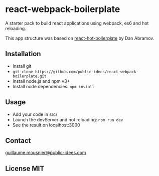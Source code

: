 # react-webpack-boilerplate
A starter pack to build react applications using webpack, es6 and hot reloading.

This app structure was based on [react-hot-boilerplate](https://github.com/gaearon/react-hot-boilerplate.git) by Dan Abramov.

## Installation

- Install git
- ```git clone https://github.com/public-idees/react-webpack-boilerplate.git```
- Install node.js and npm v3+
- Install node dependencies: ```npm install```

## Usage

- Add your code in src/
- Launch the devServer and hot reloading: ```npm run dev```
- See the result on localhost:3000

## Contact
guillaume.mousnier@public-idees.com

## License MIT
